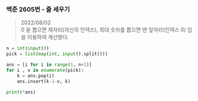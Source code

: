 ### 백준 2605번 - 줄 세우기

> 2022/08/02 <br>
> 0 을 뽑으면 제자리(자신의 인덱스), 최대 숫자를 뽑으면 맨 앞자리(인덱스 0) 임을 이용하여 계산했다.

```python
n = int(input())
pick = list(map(int, input().split()))

ans = [i for i in range(1, n+1)]
for i , v in enumerate(pick):
    k = ans.pop(i)
    ans.insert(k-1-v, k)

print(*ans)
```
